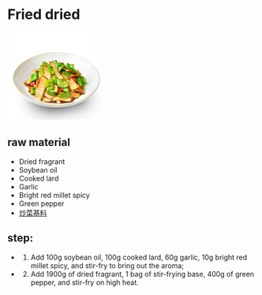 # Fried dried

![小炒香干](/images/小炒香干.jpg)

## raw material

- Dried fragrant
- Soybean oil
- Cooked lard
- Garlic
- Bright red millet spicy
- Green pepper
- [炒菜基料](/配料/炒菜基料.md)

## step:

- 1. Add 100g soybean oil, 100g cooked lard, 60g garlic, 10g bright red millet spicy, and stir-fry to bring out the aroma;
- 2. Add 1900g of dried fragrant, 1 bag of stir-frying base, 400g of green pepper, and stir-fry on high heat.
